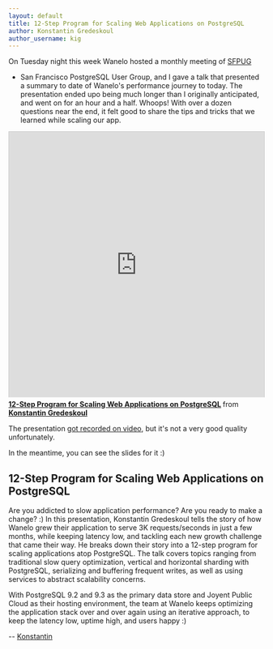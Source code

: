 ```yaml
---
layout: default
title: 12-Step Program for Scaling Web Applications on PostgreSQL
author: Konstantin Gredeskoul
author_username: kig
---
```


On Tuesday night this week Wanelo hosted a monthly meeting of [SFPUG](http://meetup.com/postgresql-1/ "San Francisco PostgreSQL User Group")
- San Francisco PostgreSQL User Group, and I gave a talk that presented a summary
to date of Wanelo's performance journey to today. The
presentation ended upo being much longer than I originally anticipated, and went on for an hour and a half. Whoops!
With over a dozen questions near the end, it felt good to share the tips and tricks that we learned while scaling our app.

<iframe src="http://www.slideshare.net/slideshow/embed_code/32478281?rel=0"
  width="825" height="525" frameborder="0" marginwidth="0" marginheight="0" scrolling="no"
  style="border:1px solid #CCC; border-width:1px 1px 0; margin-bottom:5px; max-width: 100%;" allowfullscreen>
</iframe>
<div class="slideshare-title" style="margin-bottom:5px"> <strong>
  <a href="https://www.slideshare.net/kigster/12step-program-for-scaling-web-applications-on-postgresql"
  title="12-Step Program for Scaling Web Applications on PostgreSQL" target="_blank">12-Step
  Program for Scaling Web Applications on PostgreSQL</a> </strong>
  from <strong><a href="http://www.slideshare.net/kigster" target="_blank">Konstantin Gredeskoul</a></strong>
</div>

The presentation [got recorded on video](https://www.youtube.com/watch?v=zsDKaSlzbco),
but it's not a very good quality unfortunately.

In the meantime, you can see the slides for it :)


## 12-Step Program for Scaling Web Applications on PostgreSQL

Are you addicted to slow application performance? Are you ready to make a change? :)
In this presentation, Konstantin Gredeskoul tells the story of how Wanelo grew their
application to serve 3K requests/seconds in just a few months, while keeping latency
low, and tackling each new growth challenge that came their way. He breaks down their
story into a 12-step program for scaling applications atop PostgreSQL. The talk covers
topics ranging from traditional slow query optimization, vertical and horizontal sharding
with PostgreSQL, serializing and buffering frequent writes, as well as using services to
abstract scalability concerns.

With PostgreSQL 9.2 and 9.3 as the primary data store and Joyent Public Cloud as their
hosting environment, the team at Wanelo keeps optimizing the application stack over and
over again using an iterative approach, to keep the latency low, uptime high, and users happy :)

-- [Konstantin](http://wanelo.com/kig "Konstantin on Wanelo")

